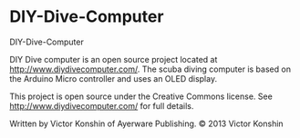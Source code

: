 DIY-Dive-Computer
=================

DIY-Dive-Computer

DIY Dive computer is an open source project located at http://www.diydivecomputer.com/. The scuba diving computer is based on the Arduino Micro controller and uses an OLED display. 

This project is open source under the Creative Commons license.  See http://www.diydivecomputer.com/ for full details.

Written by Victor Konshin of Ayerware Publishing. © 2013 Victor Konshin